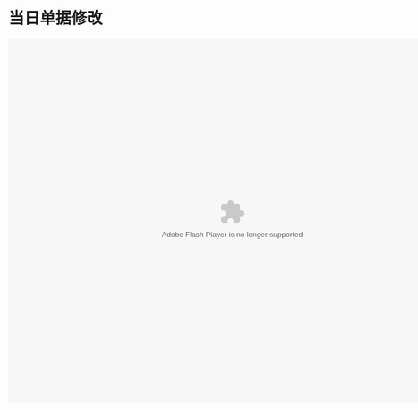 # 当日单据修改

<embed src="http://resource.3cwdb.com/kailong-donghua/LE当日单据修改.swf" width="800" height="650"  pluginspage="http://www.macromedia.com/go/getflashplayer" 
type="application/x-shockwave-flash" ></embed>
